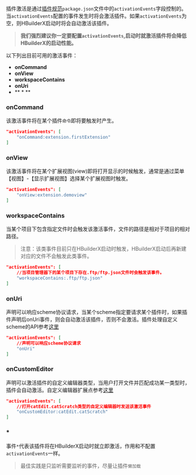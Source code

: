插件激活是通过[插件规范](/ExtensionDocs/manifest.md)`package.json`文件中的`activationEvents`字段控制的。当`activationEvents`配置的事件发生时将会激活插件。如果`activationEvents`为空，则HBuilderX启动时将会自动激活该插件。
> **我们强烈建议你一定要配置`activationEvents`,启动时就激活插件将会降低HBuilderX的启动性能。**

以下列出目前可用的激活事件：
- **onCommand**
- **onView**
- **workspaceContains**
- **onUri**
- ** \* **

### onCommand
该激活事件将在某个插件`命令`即将要触发时产生。

``` json
"activationEvents": [
    "onCommand:extension.firstExtension"
]
```

### onView
该激活事件将在某个扩展视图(view)即将打开显示的时候触发，通常是通过菜单【视图】-【显示扩展视图】选择某个扩展视图时触发。

``` json
"activationEvents": [
    "onView:extension.demoview"
]
```

### workspaceContains
当某个项目下包含指定文件时会触发该激活事件，文件的路径是相对于项目的相对路径。
> 注意：该类事件目前只在HBuilderX启动时触发，HBuilderX启动后再新建对应的文件不会触发此类事件。

``` json
"activationEvents": [
    //当项目管理器下的某个项目下存在.ftp/ftp.json文件时会触发该事件。
    "workspaceContains:.ftp/ftp.json"
]
```
### onUri
声明可以响应scheme协议请求，当某个scheme指定要请求某个插件时，如果插件声明后onUri事件，则会自动激活该插件，否则不会激活。插件处理自定义scheme的API参考[这里](/ExtensionDocs/Api/README.md#registerUriHandler)

``` json
"activationEvents": [
    //声明可以响应scheme协议请求
    "onUri"
]
```

### onCustomEditor
声明可以激活插件的自定义编辑器类型，当用户打开文件并匹配成功某一类型时，插件会自动激活。自定义编辑器扩展点参考[这里](/ExtensionDocs\ContributionPoints\README.md#customEditors)

``` json
"activationEvents": [
    //打开catEdit.catScratch类型的自定义编辑器时发送该激活事件
    "onCustomEditor:catEdit.catScratch"
]
```

### *
事件`*`代表该插件将在HBuilderX启动时就立即激活，作用和不配置`activationEvents`一样。
> 最佳实践是只监听需要监听的事件，尽量让插件`懒加载`